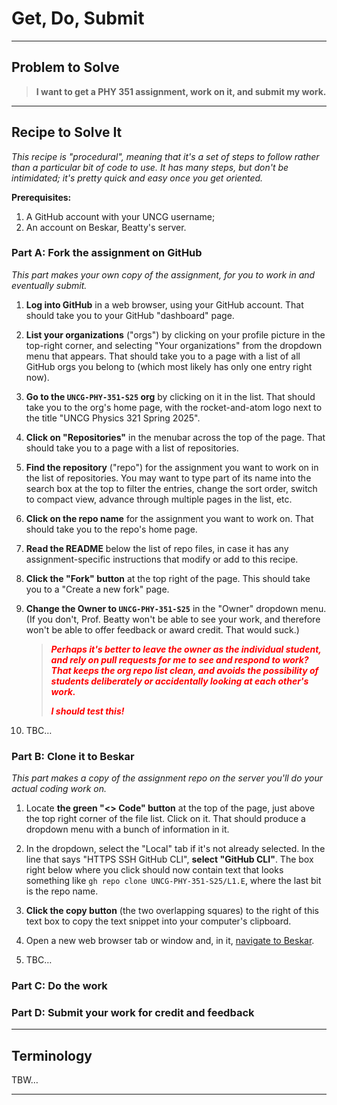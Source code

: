 # Get, Do, Submit

___
## Problem to Solve

> **I want to get a PHY 351 assignment, work on it, and submit my work.**

___
## Recipe to Solve It

_This recipe is "procedural", meaning that it's a set of steps to follow rather than a particular bit of code to use. It has many steps, but don't be intimidated; it's pretty quick and easy once you get oriented._

**Prerequisites:**

1. A GitHub account with your UNCG username; 
2. An account on Beskar, Beatty's server.


### Part A: Fork the assignment on GitHub

_This part makes your own copy of the assignment, for you to work in and eventually submit._

1. **Log into GitHub** in a web browser, using your GitHub account. That should take you to your GitHub "dashboard" page.

2. **List your organizations** ("orgs") by clicking on your profile picture in the top-right corner, and selecting "Your organizations" from the dropdown menu that appears. That should take you to a page with a list of all GitHub orgs you belong to (which most likely has only one entry right now).

3. **Go to the `UNCG-PHY-351-S25` org** by clicking on it in the list. That should take you to the org's home page, with the rocket-and-atom logo next to the title "UNCG Physics 321 Spring 2025".

4. **Click on "Repositories"** in the menubar across the top of the page. That should take you to a page with a list of repositories. 

5. **Find the repository** ("repo") for the assignment you want to work on in the list of repositories. You may want to type part of its name into the search box at the top to filter the entries, change the sort order, switch to compact view, advance through multiple pages in the list, etc.

6. **Click on the repo name** for the assignment you want to work on. That should take you to the repo's home page.

7. **Read the README** below the list of repo files, in case it has any assignment-specific instructions that modify or add to this recipe.

8. **Click the "Fork" button** at the top right of the page. This should take you to a "Create a new fork" page.

9. **Change the Owner to `UNCG-PHY-351-S25`** in the "Owner" dropdown menu. (If you don't, Prof. Beatty won't be able to see your work, and therefore won't be able to offer feedback or award credit. That would suck.)

    > <span style="color: red;">**_Perhaps it's better to leave the owner as the individual student, and rely on pull requests for me to see and respond to work? That keeps the org repo list clean, and avoids the possibility of students deliberately or accidentally looking at each other's work._**</span>
    >
    > <span style="color: red;">**_I should test this!_**</span>

10. TBC…


### Part B: Clone it to Beskar

_This part makes a copy of the assignment repo on the server you'll do your actual coding work on._

1. Locate **the green "<> Code" button** at the top of the page, just above the top right corner of the file list. Click on it. That should produce a dropdown menu with a bunch of information in it.

2. In the dropdown, select the "Local" tab if it's not already selected. In the line that says "HTTPS SSH GitHub CLI", **select "GitHub CLI"**. The box right below where you click should now contain text that looks something like `gh repo clone UNCG-PHY-351-S25/L1.E`, where the last bit is the repo name.

3. **Click the copy button** (the two overlapping squares) to the right of this text box to copy the text snippet into your computer's clipboard.

4. Open a new web browser tab or window and, in it, [navigate to Beskar](http://beskar.uncg.edu).

5. TBC…


### Part C: Do the work




### Part D: Submit your work for credit and feedback


___
## Terminology

TBW…

___

